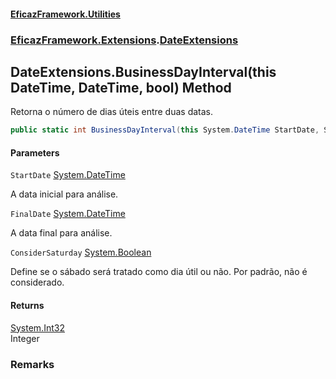 #### [EficazFramework.Utilities](EficazFrameworkUtilities.md 'EficazFramework Utilities')
### [EficazFramework.Extensions](EficazFrameworkUtilities.md#EficazFramework.Extensions 'EficazFramework.Extensions').[DateExtensions](EficazFramework.Extensions/DateExtensions.md 'EficazFramework.Extensions.DateExtensions')

## DateExtensions.BusinessDayInterval(this DateTime, DateTime, bool) Method

Retorna o número de dias úteis entre duas datas.

```csharp
public static int BusinessDayInterval(this System.DateTime StartDate, System.DateTime FinalDate, bool ConsiderSaturday=false);
```
#### Parameters

<a name='EficazFramework.Extensions.DateExtensions.BusinessDayInterval(thisSystem.DateTime,System.DateTime,bool).StartDate'></a>

`StartDate` [System.DateTime](https://docs.microsoft.com/en-us/dotnet/api/System.DateTime 'System.DateTime')

A data inicial para análise.

<a name='EficazFramework.Extensions.DateExtensions.BusinessDayInterval(thisSystem.DateTime,System.DateTime,bool).FinalDate'></a>

`FinalDate` [System.DateTime](https://docs.microsoft.com/en-us/dotnet/api/System.DateTime 'System.DateTime')

A data final para análise.

<a name='EficazFramework.Extensions.DateExtensions.BusinessDayInterval(thisSystem.DateTime,System.DateTime,bool).ConsiderSaturday'></a>

`ConsiderSaturday` [System.Boolean](https://docs.microsoft.com/en-us/dotnet/api/System.Boolean 'System.Boolean')

Define se o sábado será tratado como dia útil ou não. Por padrão, não é considerado.

#### Returns
[System.Int32](https://docs.microsoft.com/en-us/dotnet/api/System.Int32 'System.Int32')  
Integer

### Remarks
